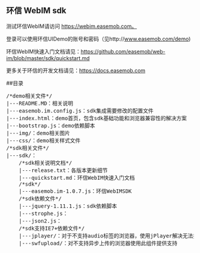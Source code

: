 ## 环信 WebIM sdk

测试环信WebIM请访问 https://webim.easemob.com。

登录可以使用环信UIDemo的账号和密码（见http://www.easemob.com/demo)

环信WebIM快速入门文档请见：https://github.com/easemob/web-im/blob/master/sdk/quickstart.md

更多关于环信的开发文档请见：https://docs.easemob.com

##目录
<pre>
/*demo相关文件*/
|---README.MD：相关说明
|---easemob.im.config.js：sdk集成需要修改的配置文件
|---index.html：demo首页，包含sdk基础功能和浏览器兼容性的解决方案
|---bootstrap.js：demo依赖脚本
|---img/：demo相关图片
|---css/：demo相关样式文件
/*sdk相关文件*/
|---sdk/：
    /*sdk相关说明文档*/
    |---release.txt：各版本更新细节
    |---quickstart.md：环信WebIM快速入门文档
    /*sdk*/
    |---easemob.im-1.0.7.js：环信WebIMSDK
    /*sdk依赖文件*/
    |---jquery-1.11.1.js：sdk依赖脚本
    |---strophe.js：
    |---json2.js：
    /*sdk支持IE7+依赖文件*/
    |---jplayer/：对于不支持audio标签的浏览器，使用jPlayer解决无法播放语音的问题，但此方案当前只支持MP3
    |---swfupload/：对不支持异步上传的浏览器使用此组件提供支持
</pre>
